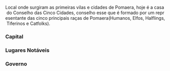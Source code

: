 Local onde surgiram as primeiras vilas e cidades de Pomaera, hoje é a casa do Conselho das Cinco Cidades, conselho esse que é formado por um representante das cinco principais raças de Pomaera(Humanos, Elfos, Halflings, Tiferinos e Catfolks).

### Capital

### Lugares Notáveis

### Governo
